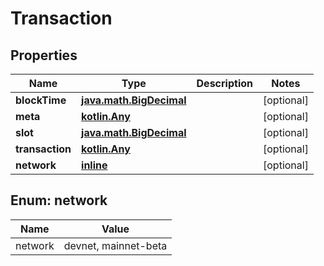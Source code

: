 
# Transaction

## Properties
Name | Type | Description | Notes
------------ | ------------- | ------------- | -------------
**blockTime** | [**java.math.BigDecimal**](java.math.BigDecimal.md) |  |  [optional]
**meta** | [**kotlin.Any**](.md) |  |  [optional]
**slot** | [**java.math.BigDecimal**](java.math.BigDecimal.md) |  |  [optional]
**transaction** | [**kotlin.Any**](.md) |  |  [optional]
**network** | [**inline**](#Network) |  |  [optional]


<a name="Network"></a>
## Enum: network
Name | Value
---- | -----
network | devnet, mainnet-beta



